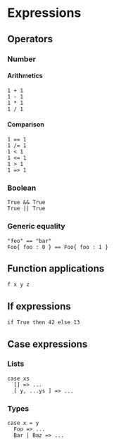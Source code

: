 # Expressions

## Operators

### Number

#### Arithmetics

```
1 + 1
1 - 1
1 * 1
1 / 1
```

#### Comparison

```
1 == 1
1 /= 1
1 < 1
1 <= 1
1 > 1
1 => 1
```

### Boolean

```
True && True
True || True
```

### Generic equality

```
"foo" == "bar"
Foo{ foo : 0 } == Foo{ foo : 1 }
```

## Function applications

```
f x y z
```

## If expressions

```
if True then 42 else 13
```

## Case expressions

### Lists

```
case xs
  [] => ...
  [ y, ...ys ] => ...
```

### Types

```
case x = y
  Foo => ...
  Bar | Baz => ...
```
